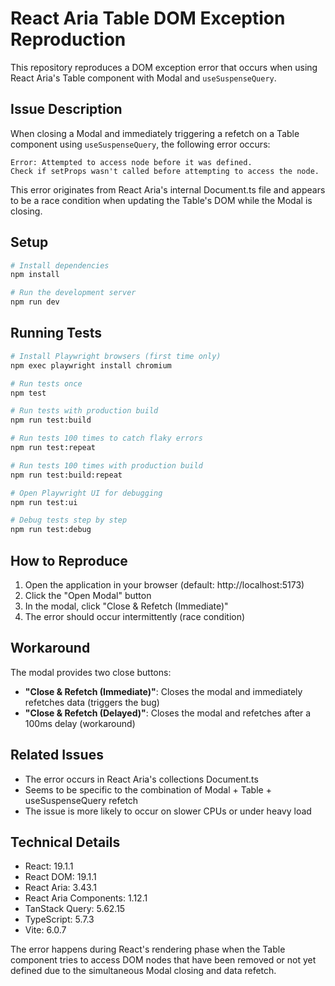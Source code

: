 # React Aria Table DOM Exception Reproduction

This repository reproduces a DOM exception error that occurs when using React Aria's Table component with Modal and `useSuspenseQuery`.

## Issue Description

When closing a Modal and immediately triggering a refetch on a Table component using `useSuspenseQuery`, the following error occurs:

```
Error: Attempted to access node before it was defined.
Check if setProps wasn't called before attempting to access the node.
```

This error originates from React Aria's internal Document.ts file and appears to be a race condition when updating the Table's DOM while the Modal is closing.

## Setup

```bash
# Install dependencies
npm install

# Run the development server
npm run dev
```

## Running Tests

```bash
# Install Playwright browsers (first time only)
npm exec playwright install chromium

# Run tests once
npm test

# Run tests with production build
npm run test:build

# Run tests 100 times to catch flaky errors
npm run test:repeat

# Run tests 100 times with production build
npm run test:build:repeat

# Open Playwright UI for debugging
npm run test:ui

# Debug tests step by step
npm run test:debug
```

## How to Reproduce

1. Open the application in your browser (default: http://localhost:5173)
2. Click the "Open Modal" button
3. In the modal, click "Close & Refetch (Immediate)"
4. The error should occur intermittently (race condition)

## Workaround

The modal provides two close buttons:

- **"Close & Refetch (Immediate)"**: Closes the modal and immediately refetches data (triggers the bug)
- **"Close & Refetch (Delayed)"**: Closes the modal and refetches after a 100ms delay (workaround)

## Related Issues

- The error occurs in React Aria's collections Document.ts
- Seems to be specific to the combination of Modal + Table + useSuspenseQuery refetch
- The issue is more likely to occur on slower CPUs or under heavy load

## Technical Details

- React: 19.1.1
- React DOM: 19.1.1
- React Aria: 3.43.1
- React Aria Components: 1.12.1
- TanStack Query: 5.62.15
- TypeScript: 5.7.3
- Vite: 6.0.7

The error happens during React's rendering phase when the Table component tries to access DOM nodes that have been removed or not yet defined due to the simultaneous Modal closing and data refetch.
